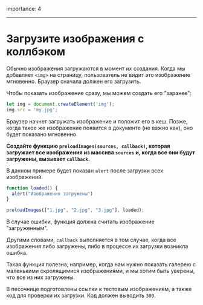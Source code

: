 importance: 4

---

# Загрузите изображения с коллбэком

Обычно изображения загружаются в момент их создания. Когда мы добавляет `<img>` на страницу, пользователь не видит это изображение мгновенно. Браузер сначала должен его загрузить.

Чтобы показать изображение сразу, мы можем создать его "заранее":

```js
let img = document.createElement('img');
img.src = 'my.jpg';
```

Браузер начнет загружать изображение и положит его в кеш. Позже, когда такое же изображение появится в документе (не важно как), оно будет показано мгновенно.

**Создайте функцию `preloadImages(sources, callback)`, которая загружает все изображения из массива `sources` и, когда все они будут загружены, вызывает `callback`.**

В данном примере будет показан `alert` после загрузки всех изображений.

```js
function loaded() {
  alert("Изображения загружены")
}

preloadImages(["1.jpg", "2.jpg", "3.jpg"], loaded);
```

В случае ошибки, функция должна считать изображение "загруженным".

Другими словами, `callback` выполняется в том случае, когда все изображения либо загружены, либо в процессе их загрузки возникла ошибка.

Такая функция полезна, например, когда нам нужно показать галерею с маленькими скролящимися изображениями, и мы хотим быть уверены, что все из них загружены.

В песочнице подготовлены ссылки к тестовым изображениям, а также код для проверки их загрузки. Код должен выводить `300`.
